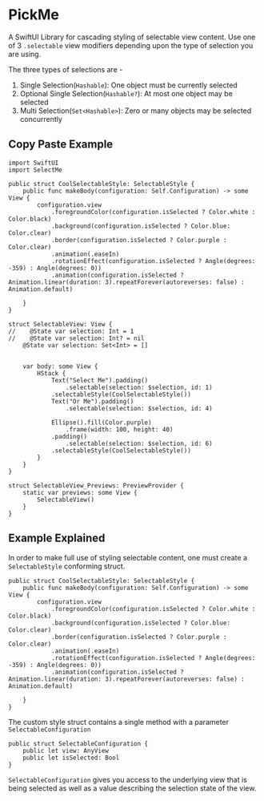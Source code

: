 # PickMe

A SwiftUI Library for cascading styling of selectable view content. Use one of 3 `.selectable`  view modifiers depending upon the type of selection you are using. 


The three types of selections are - 

1. Single Selection(`Hashable`): One object must be currently selected
2. Optional Single Selection(`Hashable?`): At most one object may be selected
3. Multi Selection(`Set<Hashable>`): Zero or many  objects may be selected concurrently 


## Copy Paste Example 

```
import SwiftUI
import SelectMe

public struct CoolSelectableStyle: SelectableStyle {
    public func makeBody(configuration: Self.Configuration) -> some View {
        configuration.view
            .foregroundColor(configuration.isSelected ? Color.white : Color.black)
            .background(configuration.isSelected ? Color.blue: Color.clear)
            .border(configuration.isSelected ? Color.purple : Color.clear)
            .animation(.easeIn)
            .rotationEffect(configuration.isSelected ? Angle(degrees: -359) : Angle(degrees: 0))
            .animation(configuration.isSelected ? Animation.linear(duration: 3).repeatForever(autoreverses: false) : Animation.default)

    }
}

struct SelectableView: View {
//    @State var selection: Int = 1
//    @State var selection: Int? = nil
    @State var selection: Set<Int> = []
    
    
    var body: some View {
        HStack {
            Text("Select Me").padding()
                .selectable(selection: $selection, id: 1)
            .selectableStyle(CoolSelectableStyle())
            Text("Or Me").padding()
                .selectable(selection: $selection, id: 4)
                
            Ellipse().fill(Color.purple)
                .frame(width: 100, height: 40)
            .padding()
                .selectable(selection: $selection, id: 6)
            .selectableStyle(CoolSelectableStyle())
        }
    }
}

struct SelectableView_Previews: PreviewProvider {
    static var previews: some View {
        SelectableView()
    }
}

```


## Example Explained 



In order to make full use of styling selectable content, one must create a `SelectableStyle` conforming struct. 


```
public struct CoolSelectableStyle: SelectableStyle {
    public func makeBody(configuration: Self.Configuration) -> some View {
        configuration.view
            .foregroundColor(configuration.isSelected ? Color.white : Color.black)
            .background(configuration.isSelected ? Color.blue: Color.clear)
            .border(configuration.isSelected ? Color.purple : Color.clear)
            .animation(.easeIn)
            .rotationEffect(configuration.isSelected ? Angle(degrees: -359) : Angle(degrees: 0))
            .animation(configuration.isSelected ? Animation.linear(duration: 3).repeatForever(autoreverses: false) : Animation.default)

    }
}
```

The custom style struct contains a single method with a parameter `SelectableConfiguration` 

```
public struct SelectableConfiguration {
    public let view: AnyView
    public let isSelected: Bool
}
```
`SelectableConfiguration`  gives you access to the underlying view that is being selected as well as a value describing the selection state of the view. 



